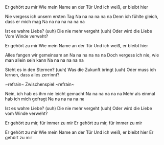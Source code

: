 Er gehört zu mir
Wie mein Name an der Tür
Und ich weiß, er bleibt hier

Nie vergess ich unsern ersten Tag
Na na na na na na
Denn ich fühlte gleich, dass er mich mag
Na na na na na na na

Ist es wahre Liebe? (uuh)
Die nie mehr vergeht (uuh)
Oder wird die Liebe
Vom Winde verweht?

Er gehört zu mir
Wie mein Name an der Tür
Und ich weiß, er bleibt hier

Alles fangen wir gemeinsam an
Na na na na na na
Doch vergess ich nie, wie man allein sein kann
Na na na na na na

Steht es in den Sternen? (uuh)
Was die Zukunft bringt (uuh)
Oder muss ich lernen, dass alles zerrinnt?

~refrain~
Zwischenspiel
~refrain~

Nein, ich hab es ihm nie leicht gemacht
Na na na na na na
Mehr als einmal hab ich mich gefragt
Na na na na na na

Ist es wahre Liebe? (uuh)
Die nie mehr vergeht (uuh)
Oder wird die Liebe vom Winde verweht?

Er gehört zu mir, für immer zu mir
Er gehört zu mir, für immer zu mir

Er gehört zu mir
Wie mein Name an der Tür
Und ich weiß, er bleibt hier
Er gehört zu mir
